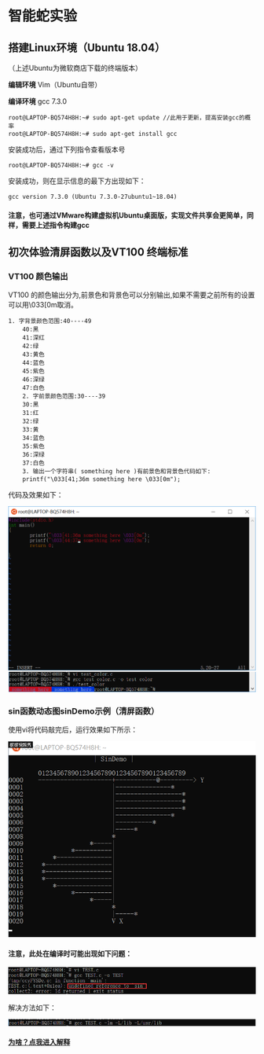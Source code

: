 # 智能蛇实验

## 搭建Linux环境（Ubuntu 18.04）

（上述Ubuntu为微软商店下载的终端版本）

**编辑环境** Vim（Ubuntu自带）

**编译环境** gcc 7.3.0

```
root@LAPTOP-BQ574H8H:~# sudo apt-get update //此用于更新，提高安装gcc的概率
root@LAPTOP-BQ574H8H:~# sudo apt-get install gcc
```
安装成功后，通过下列指令查看版本号
```
root@LAPTOP-BQ574H8H:~# gcc -v
```
安装成功，则在显示信息的最下方出现如下：
```
gcc version 7.3.0 (Ubuntu 7.3.0-27ubuntu1~18.04)
```

#### 注意，也可通过VMware构建虚拟机Ubuntu桌面版，实现文件共享会更简单，同样，需要上述指令构建gcc

## 初次体验清屏函数以及VT100 终端标准

### VT100 颜色输出

VT100 的颜色输出分为,前景色和背景色可以分别输出,如果不需要之前所有的设置可以用\033[0m取消。
```
1. 字背景颜色范围:40----49
    40:黑
    41:深红
    42:绿
    43:黄色
    44:蓝色
    45:紫色
    46:深绿
    47:白色
    2. 字前景颜色范围:30----39
    30:黑
    31:红
    32:绿
    33:黄
    34:蓝色
    35:紫色
    36:深绿
    37:白色
    3. 输出一个字符串( something here )有前景色和背景色代码如下:
    printf("\033[41;36m something here \033[0m");
```
代码及效果如下：

![](images\QQ截图20181208002140.png)
![](images\QQ截图20181208002339.png)

### sin函数动态图sinDemo示例（清屏函数）

使用vi将代码敲完后，运行效果如下所示：

![](images\sin动态.gif)

#### 注意，此处在编译时可能出现如下问题：

![](images\QQ截图20181208003202.png)

解决方法如下：

![](images\QQ截图20181208003240.png)

#### [为啥？点我进入解释](https://my.oschina.net/u/239287/blog/69028)

